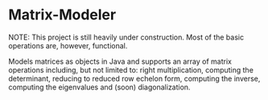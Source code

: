 # Matrix-Modeler

NOTE: This project is still heavily under construction. Most of the basic operations are, however, functional.

Models matrices as objects in Java and supports an array of matrix operations including, but not limited to: right multiplication, computing the determinant, reducing to reduced row echelon form, computing the inverse, computing the eigenvalues and (soon) diagonalization.
